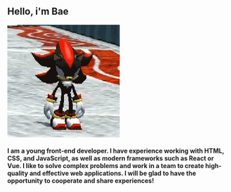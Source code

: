 <h2>Hello, i'm Bae</h2>
<img src="https://github.com/Bae-Kabirov/Bae-Kabirov/blob/master/SHADOW.gif" alt="SHADOW GIF" style="width:auto; height:auto"/>

<h4> I am a young front-end developer. I have experience working with HTML, CSS, and JavaScript, as well as modern frameworks such as React or Vue.  I like to solve complex problems and work in a team to create high-quality and effective web applications. I 
will be glad to have the opportunity to cooperate and share experiences!</h4>

